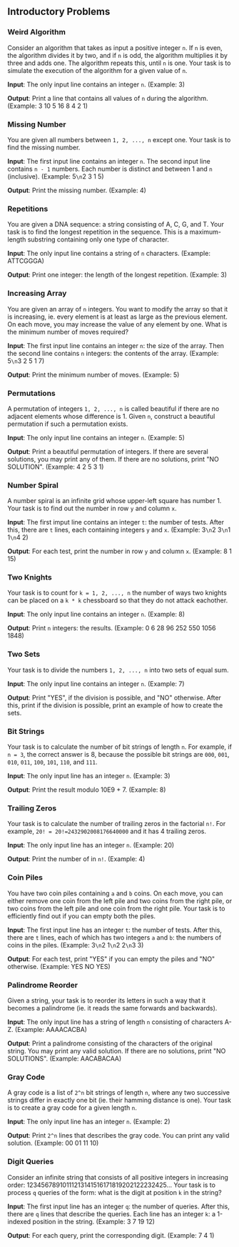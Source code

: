 ## Introductory Problems

### Weird Algorithm
Consider an algorithm that takes as input a positive integer `n`. If `n` is even, the algorithm divides it by two, and if `n` is odd, the algorithm multiplies it by three and adds one. The algorithm repeats this, until `n` is one. Your task is to simulate the execution of the algorithm for a given value of `n`. 

**Input**: The only input line contains an integer `n`. (Example: 3)

**Output**: Print a line that contains all values of `n` during the algorithm. (Example: 3 10 5 16 8 4 2 1)

### Missing Number
You are given all numbers between `1, 2, ..., n` except one. Your task is to find the missing number.

**Input**: The first input line contains an integer `n`. The second input line contains `n - 1` numbers. Each number is distinct and between 1 and `n` (inclusive). (Example: 5`\n`2 3 1 5)

**Output**: Print the missing number. (Example: 4)

### Repetitions
You are given a DNA sequence: a string consisting of A, C, G, and T. Your task is to find the longest repetition in the sequence. This is a maximum-length substring containing only one type of character.

**Input**: The only input line contains a string of `n` characters. (Example: ATTCGGGA)

**Output**: Print one integer: the length of the longest repetition. (Example: 3)

### Increasing Array
You are given an array of `n` integers. You want to modify the array so that it is increasing, ie. every element is at least as large as the previous element. On each move, you may increase the value of any element by one. What is the minimum number of moves required?

**Input**: The first input line contains an integer `n`: the size of the array. Then the second line contains `n` integers: the contents of the array. (Example: 5`\n`3 2 5 1 7)

**Output**: Print the minimum number of moves. (Example: 5)

### Permutations
A permutation of integers `1, 2, ..., n` is called beautiful if there are no adjacent elements whose difference is 1. Given `n`, construct a beautiful permutation if such a permutation exists.

**Input**: The only input line contains an integer `n`. (Example: 5)

**Output**: Print a beautiful permutation of integers. If there are several solutions, you may print any of them. If there are no solutions, print "NO SOLUTION". (Example: 4 2 5 3 1)

### Number Spiral
A number spiral is an infinite grid whose upper-left square has number 1. Your task is to find out the number in row `y` and column `x`.

**Input**: The first imput line contains an integer `t`: the number of tests. After this, there are `t` lines, each containing integers `y` and `x`. (Example: 3`\n`2 3`\n`1 1`\n`4 2)

**Output**: For each test, print the number in row `y` and column `x`. (Example: 8 1 15)

### Two Knights
Your task is to count for `k = 1, 2, ..., n` the number of ways two knights can be placed on a `k * k` chessboard so that they do not attack eachother.

**Input**: The only input line contains an integer `n`. (Example: 8)

**Output**: Print `n` integers: the results. (Example: 0 6 28 96 252 550 1056 1848)

### Two Sets
Your task is to divide the numbers `1, 2, ..., n` into two sets of equal sum.

**Input**: The only input line contains an integer `n`. (Example: 7)

**Output**: Print "YES", if the division is possible, and "NO" otherwise. After this, print if the division is possible, print an example of how to create the sets.

### Bit Strings
Your task is to calculate the number of bit strings of length `n`. For example, if `n = 3`, the correct answer is 8, because the possible bit strings are `000`, `001`, `010`, `011`, `100`, `101`, `110`, and `111`.

**Input**: The only input line has an integer `n`. (Example: 3)

**Output**: Print the result modulo 10E9 + 7. (Example: 8)

### Trailing Zeros
Your task is to calculate the number of trailing zeros in the factorial `n!`. For example, `20! = 20!=2432902008176640000` and it has 4 trailing zeros.

**Input**: The only input line has an integer `n`. (Example: 20)

**Output**: Print the number of in `n!`. (Example: 4)

### Coin Piles
You have two coin piles containing `a` and `b` coins. On each move, you can either remove one coin from the left pile and two coins from the right pile, or two coins from the left pile and one coin from the right pile. Your task is to efficiently find out if you can empty both the piles.

**Input**: The first input line has an integer `t`: the number of tests. After this, there are `t` lines, each of which has two integers `a` and `b`: the numbers of coins in the piles. (Example: 3`\n`2 1`\n`2 2`\n`3 3)

**Output**: For each test, print "YES" if you can empty the piles and "NO" otherwise. (Example: YES NO YES)

### Palindrome Reorder
Given a string, your task is to reorder its letters in such a way that it becomes a palindrome (ie. it reads the same forwards and backwards).

**Input**: The only input line has a string of length `n` consisting of characters A-Z. (Example: AAAACACBA)

**Output**: Print a palindrome consisting of the characters of the original string. You may print any valid solution. If there are no solutions, print "NO SOLUTIONS". (Example: AACABACAA)

### Gray Code
A gray code is a list of `2^n` bit strings of length `n`, where any two successive strings differ in exactly one bit (ie. their hamming distance is one). Your task is to create a gray code for a given length `n`.

**Input**: The only input line has an integer `n`. (Example: 2)

**Output**: Print `2^n` lines that describes the gray code. You can print any valid solution. (Example: 00 01 11 10)

### Digit Queries
Consider an infinite string that consists of all positive integers in increasing order: 12345678910111213141516171819202122232425... Your task is to process `q` queries of the form: what is the digit at position `k` in the string?

**Input**: The first input line has an integer `q`: the number of queries. After this, there are `q` lines that describe the queries. Each line has an integer `k`: a 1-indexed position in the string. (Example: 3 7 19 12)

**Output**: For each query, print the corresponding digit. (Example: 7 4 1)
